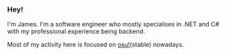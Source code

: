### Hey!

I'm James. I'm a software engineer who mostly specialises in .NET and C# with my professional experience being backend.

Most of my activity here is focused on [osu!](https://github.com/ppy)(stable) nowadays.
